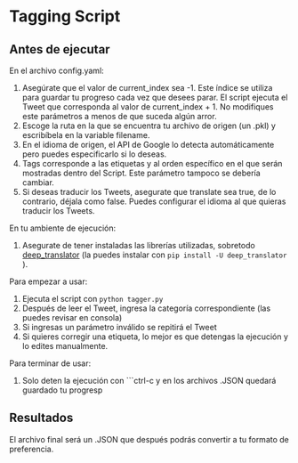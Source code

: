 # Tagging Script


## Antes de ejecutar

En el archivo config.yaml:
1. Asegúrate que el valor de current_index sea -1. Este índice se utiliza para guardar tu progreso cada vez que desees parar. El script ejecuta el Tweet que corresponda al valor de current_index + 1. No modifiques este parámetros a menos de que suceda algún arror. 
2. Escoge la ruta en la que se encuentra tu archivo de origen (un .pkl) y escribíbela en la variable filename.
3. En el idioma de origen, el API de Google lo detecta automáticamente pero puedes especificarlo si lo deseas.
4. Tags corresponde a las etiquetas y al orden específico en el que serán mostradas dentro del Script. Este parámetro tampoco se debería cambiar.
5. Si deseas traducir los Tweets, asegurate que translate sea true, de lo contrario, déjala como false. Puedes configurar el idioma al que quieras traducir los Tweets.

En tu ambiente de ejecución:
1. Asegurate de tener instaladas las librerías utilizadas, sobretodo [deep_translator](https://pypi.org/project/deep-translator/) (la puedes instalar con ```pip install -U deep_translator``` ).

Para empezar a usar:
1. Ejecuta el script con ``` python tagger.py ```
2. Después de leer el Tweet, ingresa la categoría correspondiente (las puedes revisar en consola)
3. Si ingresas un parámetro inválido se repitirá el Tweet
4. Si quieres corregir una etiqueta, lo mejor es que detengas la ejecución y lo edites manualmente. 

Para terminar de usar:
1. Solo deten la ejecución con ```ctrl-c y en los archivos .JSON quedará guardado tu progresp


## Resultados

El archivo final será un .JSON que después podrás convertir a tu formato de preferencia. 


